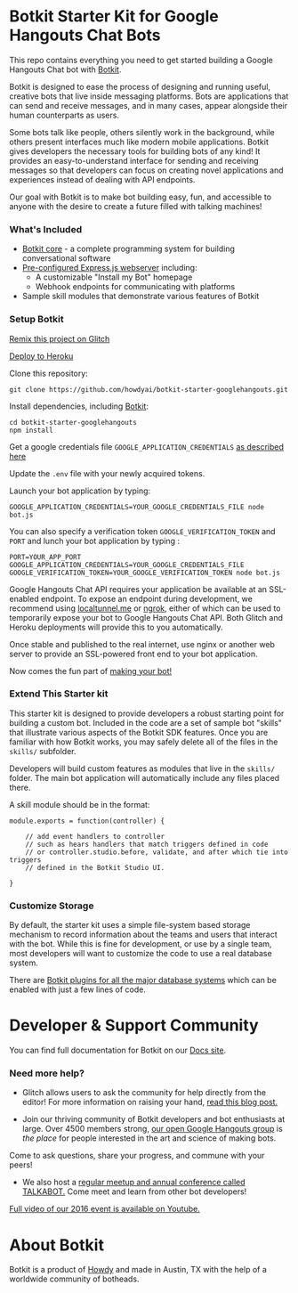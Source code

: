 # Botkit Starter Kit for Google Hangouts Chat Bots

This repo contains everything you need to get started building a Google Hangouts Chat bot with [Botkit](https://botkit.ai).

Botkit is designed to ease the process of designing and running useful, creative bots that live inside messaging platforms. Bots are applications that can send and receive messages, and in many cases, appear alongside their human counterparts as users.

Some bots talk like people, others silently work in the background, while others present interfaces much like modern mobile applications. Botkit gives developers the necessary tools for building bots of any kind! It provides an easy-to-understand interface for sending and receiving messages so that developers can focus on creating novel applications and experiences instead of dealing with API endpoints.

Our goal with Botkit is to make bot building easy, fun, and accessible to anyone with the desire to create a future filled with talking machines!

### What's Included
* [Botkit core](https://botkit.ai/docs/core.html) - a complete programming system for building conversational software
* [Pre-configured Express.js webserver](https://expressjs.com/) including:
   * A customizable "Install my Bot" homepage
   * Webhook endpoints for communicating with platforms
* Sample skill modules that demonstrate various features of Botkit


### Setup Botkit

[Remix this project on Glitch](https://glitch.com/~botkit-starter-googlehangouts)

[Deploy to Heroku](https://heroku.com/deploy?template=https://github.com/howdyai/botkit-starter-googlehangouts/master)

Clone this repository:

`git clone https://github.com/howdyai/botkit-starter-googlehangouts.git`

Install dependencies, including [Botkit](https://github.com/howdyai/botkit):

```
cd botkit-starter-googlehangouts
npm install
```

Get a google credentials file `GOOGLE_APPLICATION_CREDENTIALS` [as described here](https://developers.google.com/hangouts/chat/how-tos/bots-publish)

Update the `.env` file with your newly acquired tokens.

Launch your bot application by typing:

`GOOGLE_APPLICATION_CREDENTIALS=YOUR_GOOGLE_CREDENTIALS_FILE node bot.js`

You can also specify a verification token `GOOGLE_VERIFICATION_TOKEN` and `PORT` and lunch your bot application by typing :

`PORT=YOUR_APP_PORT GOOGLE_APPLICATION_CREDENTIALS=YOUR_GOOGLE_CREDENTIALS_FILE GOOGLE_VERIFICATION_TOKEN=YOUR_GOOGLE_VERIFICATION_TOKEN node bot.js`

Google Hangouts Chat API requires your application be available at an SSL-enabled endpoint. To expose an endpoint during development, we recommend using [localtunnel.me](http://localtunnel.me) or [ngrok](http://ngrok.io), either of which can be used to temporarily expose your bot to Google Hangouts Chat API. Both Glitch and Heroku deployments will provide this to you automatically.

Once stable and published to the real internet, use nginx or another web server to provide an SSL-powered front end to your bot application.

Now comes the fun part of [making your bot!](https://botkit.ai/docs/)

### Extend This Starter kit

This starter kit is designed to provide developers a robust starting point for building a custom bot. Included in the code are a set of sample bot "skills" that illustrate various aspects of the Botkit SDK features.  Once you are familiar with how Botkit works, you may safely delete all of the files in the `skills/` subfolder.

Developers will build custom features as modules that live in the `skills/` folder. The main bot application will automatically include any files placed there.

A skill module should be in the format:

```
module.exports = function(controller) {

    // add event handlers to controller
    // such as hears handlers that match triggers defined in code
    // or controller.studio.before, validate, and after which tie into triggers
    // defined in the Botkit Studio UI.

}
```


### Customize Storage

By default, the starter kit uses a simple file-system based storage mechanism to record information about the teams and users that interact with the bot. While this is fine for development, or use by a single team, most developers will want to customize the code to use a real database system.

There are [Botkit plugins for all the major database systems](https://botkit.ai/docs/readme-middlewares.md#storage-modules) which can be enabled with just a few lines of code.


# Developer & Support Community

You can find full documentation for Botkit on our [Docs site](https://botkit.ai/docs/).

###  Need more help?

* Glitch allows users to ask the community for help directly from the editor! For more information on raising your hand, [read this blog post.](https://medium.com/glitch/just-raise-your-hand-how-glitch-helps-aa6564cb1685)

* Join our thriving community of Botkit developers and bot enthusiasts at large. Over 4500 members strong, [our open Google Hangouts group](http://community.botkit.ai) is _the place_ for people interested in the art and science of making bots. 

 Come to ask questions, share your progress, and commune with your peers!

* We also host a [regular meetup and annual conference called TALKABOT.](http://talkabot.ai) Come meet and learn from other bot developers! 
 
 [Full video of our 2016 event is available on Youtube.](https://www.youtube.com/playlist?list=PLD3JNfKLDs7WsEHSal2cfwG0Fex7A6aok)


# About Botkit

Botkit is a product of [Howdy](https://howdy.ai) and made in Austin, TX with the help of a worldwide community of botheads.
